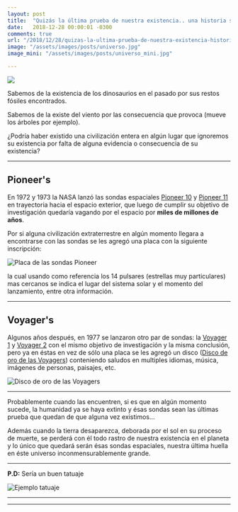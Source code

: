 ```yaml
---
layout: post
title:  "Quizás la última prueba de nuestra existencia.. una historia sobre Pioneer's & Voyager's"
date:   2018-12-28 00:00:01 -0300
comments: true
url: "/2018/12/28/quizas-la-ultima-prueba-de-nuestra-existencia-historia-sobre-pioneer-y-voyager.html"
image: "/assets/images/posts/universo.jpg"
image_mini: "/assets/images/posts/universo_mini.jpg"

---
```


![]({{page.image}})

Sabemos de la existencia de los dinosaurios en el pasado por sus restos fósiles encontrados.

Sabemos de la existe del viento por las consecuencia que provoca (mueve los árboles por ejemplo).

¿Podría haber existido una civilización entera en algún lugar que ignoremos su existencia por falta de alguna evidencia o consecuencia de su existencia?

---

## Pioneer's

En 1972 y 1973 la NASA lanzó las sondas espaciales [Pioneer 10](https://es.wikipedia.org/wiki/Pioneer_10) y [Pioneer 11](https://es.wikipedia.org/wiki/Pioneer_11) en trayectoria hacia el espacio exterior, que luego de cumplir su objetivo de investigación quedaría vagando por el espacio por **miles de millones de años**.

Por si alguna civilización extraterrestre en algún momento llegara a encontrarse con las sondas se les agregó una placa con la siguiente inscripción:

![Placa de las sondas Pioneer](https://scontent.fcor7-1.fna.fbcdn.net/v/t1.0-9/29595100_10216373777765976_5172775629044824422_n.jpg?_nc_cat=109&_nc_ht=scontent.fcor7-1.fna&oh=7e2795c6a0f02f0ede93a5059bd07951&oe=5CCF3C8B)

 la cual usando como referencia los 14 pulsares (estrellas muy particulares) mas cercanos se indica el lugar del sistema solar y el momento del lanzamiento, entre otra información.

---

## Voyager's

Algunos años después, en 1977 se lanzaron otro par de sondas: la [Voyager 1](https://es.wikipedia.org/wiki/Voyager_1) y [Voyager 2](https://es.wikipedia.org/wiki/Voyager_2) con el mismo objetivo de investigación y la misma conclusión, pero ya en éstas en vez de sólo una placa se les agregó un disco ([Disco de oro de las Voyagers](https://es.wikipedia.org/wiki/Disco_de_oro_de_las_Voyager)) conteniendo saludos en multiples idiomas, música, imágenes de personas, paisajes, etc.

![Disco de oro de las Voyagers](https://upload.wikimedia.org/wikipedia/commons/thumb/5/56/The_Sounds_of_Earth_Record_Cover_-_GPN-2000-001978.jpg/800px-The_Sounds_of_Earth_Record_Cover_-_GPN-2000-001978.jpg)

---

Probablemente cuando las encuentren, si es que en algún momento sucede, la humanidad ya se haya extinto y ésas sondas sean las últimas prueba que quedan de que alguna vez existimos...

Además cuando la tierra desaparezca, deborada por el sol en su proceso de muerte, se perderá con él todo rastro de nuestra existencia en el planeta y lo único que quedará serán ésas sondas espaciales, nuestra última huella en éste universo inconmensurablemente grande.

---

**P.D:** Sería un buen tatuaje

![Ejemplo tatuaje](https://i.pinimg.com/originals/a8/96/05/a89605065a277d06394eaf264c39ab43.jpg)

---
---
